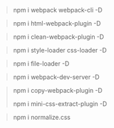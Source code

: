 

>npm i webpack webpack-cli -D

>npm i html-webpack-plugin -D

>npm i clean-webpack-plugin -D

>npm i style-loader css-loader -D

>npm i file-loader -D

>npm i webpack-dev-server -D

>npm i copy-webpack-plugin  -D
>
>npm i mini-css-extract-plugin  -D





>npm i normalize.css